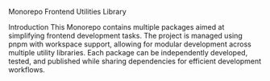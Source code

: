 Monorepo Frontend Utilities Library

Introduction
This Monorepo contains multiple packages aimed at simplifying frontend development tasks. The project is managed using pnpm with workspace support, allowing for modular development across multiple utility libraries. Each package can be independently developed, tested, and published while sharing dependencies for efficient development workflows.
